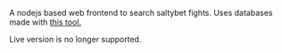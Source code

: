 A nodejs based  web frontend to search saltybet fights. Uses databases made with [this tool.](https://github.com/mrmoss/saltybet_tools)

Live version is no longer supported.
